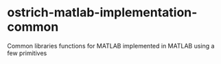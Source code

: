 # ostrich-matlab-implementation-common
Common libraries functions for MATLAB implemented in MATLAB using a few primitives
